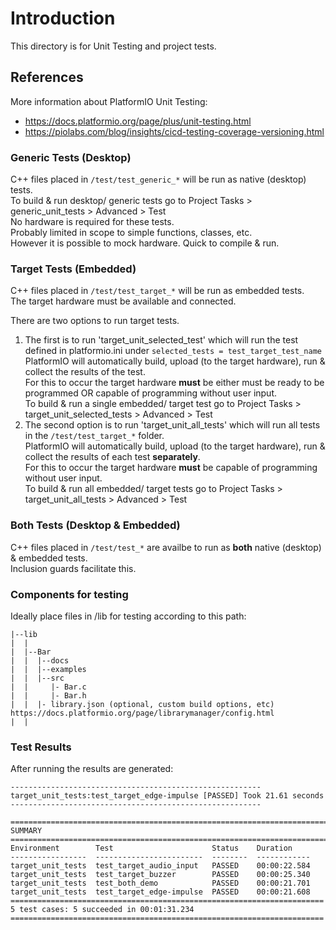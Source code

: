 # Introduction
This directory is for Unit Testing and project tests.

## References
More information about PlatformIO Unit Testing:
- https://docs.platformio.org/page/plus/unit-testing.html
- https://piolabs.com/blog/insights/cicd-testing-coverage-versioning.html

### Generic Tests (Desktop)
C++ files placed in ```/test/test_generic_*``` will be run as native (desktop) tests.\
To build & run desktop/ generic tests go to Project Tasks > generic_unit_tests > Advanced > Test\
No hardware is required for these tests.\
Probably limited in scope to simple functions, classes, etc.\
However it is possible to mock hardware. Quick to compile & run.

### Target Tests (Embedded)
C++ files placed in ```/test/test_target_*``` will be run as embedded tests.\
The target hardware must be available and connected.

There are two options to run target tests.
1. The first is to run 'target_unit_selected_test' which will run the test defined in platformio.ini under ```selected_tests = test_target_test_name```\
PlatformIO will automatically build, upload (to the target hardware), run & collect the results of the test.\
For this to occur the target hardware **must** be either must be ready to be programmed OR capable of programming without user input.\
To build & run a single embedded/ target test go to Project Tasks > target_unit_selected_tests > Advanced > Test
2. The second option is to run 'target_unit_all_tests' which will run all tests in the ```/test/test_target_*``` folder.\
PlatformIO will automatically build, upload (to the target hardware), run & collect the results of each test **separately**.\
For this to occur the target hardware **must** be capable of programming without user input.\
To build & run all embedded/ target tests go to Project Tasks > target_unit_all_tests > Advanced > Test

### Both Tests (Desktop & Embedded)
C++ files placed in ```/test/test_*``` are availbe to run as **both** native (desktop) & embedded tests.\
Inclusion guards facilitate this.

### Components for testing
Ideally place files in /lib for testing according to this path:

```
|--lib
|  |
|  |--Bar
|  |  |--docs
|  |  |--examples
|  |  |--src
|  |     |- Bar.c
|  |     |- Bar.h
|  |  |- library.json (optional, custom build options, etc) https://docs.platformio.org/page/librarymanager/config.html
|  |
```
### Test Results
After running the results are generated:
```
-------------------------------------------------------- target_unit_tests:test_target_edge-impulse [PASSED] Took 21.61 seconds --------------------------------------------------------

======================================================================================= SUMMARY =======================================================================================
Environment        Test                      Status    Duration
-----------------  ------------------------  --------  ------------
target_unit_tests  test_target_audio_input   PASSED    00:00:22.584
target_unit_tests  test_target_buzzer        PASSED    00:00:25.340
target_unit_tests  test_both_demo            PASSED    00:00:21.701
target_unit_tests  test_target_edge-impulse  PASSED    00:00:21.608
====================================================================== 5 test cases: 5 succeeded in 00:01:31.234 ======================================================================
 ```